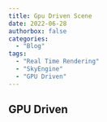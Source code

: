 ```yaml
---
title: Gpu Driven Scene
date: 2022-06-28
authorbox: false
categories:
  - "Blog"
tags:
  - "Real Time Rendering"
  - "SkyEngine"
  - "GPU Driven"
---
```


## GPU Driven